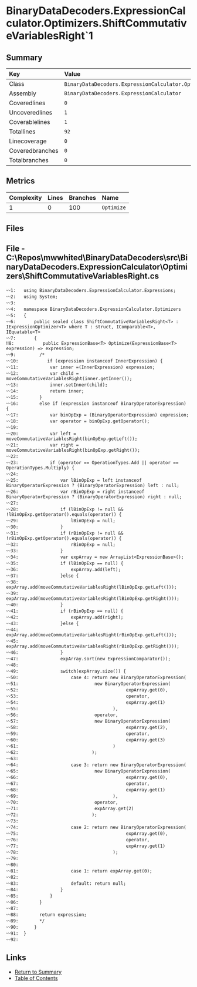 ﻿# BinaryDataDecoders.ExpressionCalculator.Optimizers.ShiftCommutativeVariablesRight`1

## Summary

| Key             | Value                                                                                 |
| :-------------- | :------------------------------------------------------------------------------------ |
| Class           | `BinaryDataDecoders.ExpressionCalculator.Optimizers.ShiftCommutativeVariablesRight`1` |
| Assembly        | `BinaryDataDecoders.ExpressionCalculator`                                             |
| Coveredlines    | `0`                                                                                   |
| Uncoveredlines  | `1`                                                                                   |
| Coverablelines  | `1`                                                                                   |
| Totallines      | `92`                                                                                  |
| Linecoverage    | `0`                                                                                   |
| Coveredbranches | `0`                                                                                   |
| Totalbranches   | `0`                                                                                   |

## Metrics

| Complexity | Lines | Branches | Name       |
| :--------- | :---- | :------- | :--------- |
| 1          | 0     | 100      | `Optimize` |

## Files

## File - C:\Repos\mwwhited\BinaryDataDecoders\src\BinaryDataDecoders.ExpressionCalculator\Optimizers\ShiftCommutativeVariablesRight.cs

```CSharp
〰1:   using BinaryDataDecoders.ExpressionCalculator.Expressions;
〰2:   using System;
〰3:   
〰4:   namespace BinaryDataDecoders.ExpressionCalculator.Optimizers
〰5:   {
〰6:       public sealed class ShiftCommutativeVariablesRight<T> : IExpressionOptimizer<T> where T : struct, IComparable<T>, IEquatable<T>
〰7:       {
‼8:           public ExpressionBase<T> Optimize(ExpressionBase<T> expression) => expression;
〰9:   		/*
〰10:           if (expression instanceof InnerExpression) {
〰11:  			var inner =(InnerExpression) expression;
〰12:  			var child = moveCommutativeVariablesRight(inner.getInner());
〰13:  			inner.setInner(child);
〰14:  			return inner;
〰15:  		}
〰16:  		else if (expression instanceof BinaryOperatorExpression) {
〰17:  			var binOpExp = (BinaryOperatorExpression) expression;
〰18:  			var operator = binOpExp.getOperator();
〰19:  
〰20:  			var left = moveCommutativeVariablesRight(binOpExp.getLeft());
〰21:  			var right = moveCommutativeVariablesRight(binOpExp.getRight());
〰22:  
〰23:  			if (operator == OperationTypes.Add || operator == OperationTypes.Multiply) {
〰24:  
〰25:  				var lBinOpExp = left instanceof BinaryOperatorExpression ? (BinaryOperatorExpression) left : null;
〰26:  				var rBinOpExp = right instanceof BinaryOperatorExpression ? (BinaryOperatorExpression) right : null;
〰27:  
〰28:  				if (lBinOpExp != null && !lBinOpExp.getOperator().equals(operator)) {
〰29:  					lBinOpExp = null;
〰30:  				}
〰31:  				if (rBinOpExp != null && !rBinOpExp.getOperator().equals(operator)) {
〰32:  					rBinOpExp = null;
〰33:  				}
〰34:  				var expArray = new ArrayList<ExpressionBase>();
〰35:  				if (lBinOpExp == null) {
〰36:  					expArray.add(left);
〰37:  				}else {
〰38:  					expArray.add(moveCommutativeVariablesRight(lBinOpExp.getLeft()));
〰39:  					expArray.add(moveCommutativeVariablesRight(lBinOpExp.getRight()));
〰40:  				}
〰41:  				if (rBinOpExp == null) {
〰42:  					expArray.add(right);
〰43:  				}else {
〰44:  					expArray.add(moveCommutativeVariablesRight(rBinOpExp.getLeft()));
〰45:  					expArray.add(moveCommutativeVariablesRight(rBinOpExp.getRight()));
〰46:  				}
〰47:  				expArray.sort(new ExpressionComparator());
〰48:  
〰49:  				switch(expArray.size()) {
〰50:  					case 4: return new BinaryOperatorExpression(
〰51:  							 new BinaryOperatorExpression(
〰52:  										 expArray.get(0),
〰53:  										 operator,
〰54:  										 expArray.get(1)
〰55:  									),
〰56:  							 operator,
〰57:  							 new BinaryOperatorExpression(
〰58:  										 expArray.get(2),
〰59:  										 operator,
〰60:  										 expArray.get(3)
〰61:  									)
〰62:  							);
〰63:  
〰64:  					case 3: return new BinaryOperatorExpression(
〰65:  							 new BinaryOperatorExpression(
〰66:  										 expArray.get(0),
〰67:  										 operator,
〰68:  										 expArray.get(1)
〰69:  									),
〰70:  							 operator,
〰71:  							 expArray.get(2)
〰72:  							);
〰73:  
〰74:  					case 2: return new BinaryOperatorExpression(
〰75:  										 expArray.get(0),
〰76:  										 operator,
〰77:  										 expArray.get(1)
〰78:  									);
〰79:  
〰80:  
〰81:  					case 1: return expArray.get(0);
〰82:  
〰83:  					default: return null;
〰84:  				}
〰85:  			}
〰86:  		}
〰87:  
〰88:  		return expression;
〰89:  		*/
〰90:      }
〰91:  }
〰92:  
```

## Links

* [Return to Summary](Summary.md)
* [Table of Contents](../TOC.md)

